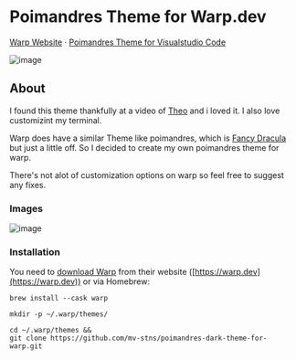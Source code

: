 # Poimandres Theme for Warp.dev

[Warp Website](https://warp.dev) · [Poimandres Theme for Visualstudio Code](https://github.com/drcmda/poimandres-theme)

![image](https://res.craft.do/user/full/eed588f8-14f3-1948-ca1a-8fd88fb424a4/C00903C8-FB46-4510-A18C-9674A52869C9_2/5VzGlLwYXFwNpoYvZjwyBYxqiX8yGrRkQhChFWjF7dgz/poimandres-x-warp.png)

## About

I found this theme thankfully at a video of [Theo](https://github.com/TheoBr) and i loved it. I also love customizint my terminal.

Warp does have a similar Theme like poimandres, which is [Fancy Dracula](https://draculatheme.com/) but just a little off. So I decided to create my own poimandres theme for warp.

There's not alot of customization options on warp so feel free to suggest any fixes.

### Images

![image](https://res.craft.do/user/full/eed588f8-14f3-1948-ca1a-8fd88fb424a4/doc/A6EDCE0B-B811-46CA-8A77-92DDF4F2BF94/6716BE6B-EC97-4DBE-8185-E4CAC6241B2F_2/WCgy8ThrqAjrSBHZoooxSWv9THqVNiTqzfFgzCHjVpYz/Image.tiff)

### Installation

You need to [download Warp](https://app.warp.dev/get_warp) from their website ([https://warp.dev](https://warp.dev)) or via Homebrew:

```shell
brew install --cask warp
```

```shell
mkdir -p ~/.warp/themes/
```

```shell
cd ~/.warp/themes &&
git clone https://github.com/mv-stns/poimandres-dark-theme-for-warp.git
```
